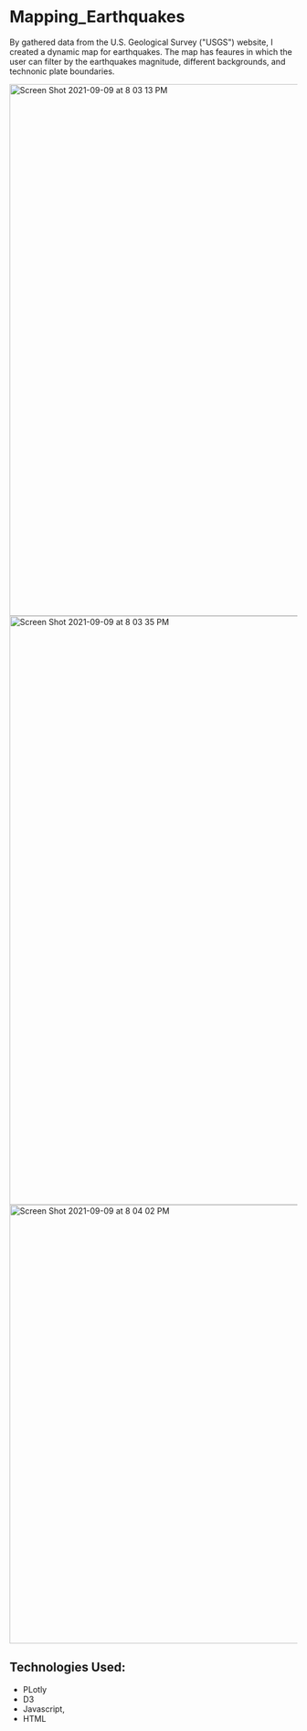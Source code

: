 # Mapping_Earthquakes

By gathered data from the U.S. Geological Survey ("USGS") website, I created a dynamic map for earthquakes. The map has feaures in which the user can filter by the earthquakes magnitude, different backgrounds, and technonic plate boundaries. 

<img width="931" alt="Screen Shot 2021-09-09 at 8 03 13 PM" src="https://user-images.githubusercontent.com/82424250/132782206-4105c476-0a08-4c6a-ae13-894cbdd878e2.png">

<img width="1031" alt="Screen Shot 2021-09-09 at 8 03 35 PM" src="https://user-images.githubusercontent.com/82424250/132782235-b6ebc4f9-7f0d-40bc-b620-8accb76ad66b.png">

<img width="768" alt="Screen Shot 2021-09-09 at 8 04 02 PM" src="https://user-images.githubusercontent.com/82424250/132782242-a65b18f2-1c67-4f7a-8aa5-88135e610d13.png">

## Technologies Used:
* PLotly
* D3
* Javascript,
* HTML
